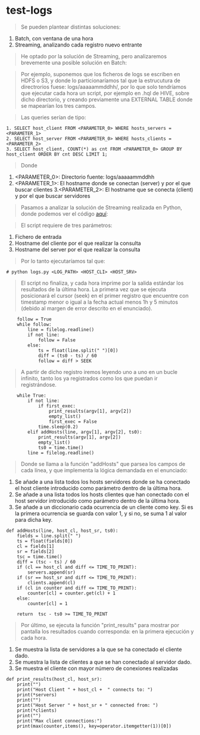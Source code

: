 # test-logs

> Se pueden plantear distintas soluciones:
1. Batch, con ventana de una hora
2. Streaming, analizando cada registro nuevo entrante

> He optado por la solución de Streaming, pero analizaremos brevemente una posible solución en Batch:

> Por ejemplo, suponemos que los ficheros de logs se escriben en HDFS o S3, y donde lo particionaríamos tal que la estrucutura de directrorios fuese:
logs/aaaaammddhh/, por lo que solo tendríamos que ejecutar cada hora un script, por ejemplo en .hql de HIVE, sobre dicho directorio, y creando previamente una EXTERNAL TABLE donde se mapearían los tres campos.

> Las queries serían de tipo:
```
1. SELECT host_client FROM <PARAMETER_0> WHERE hosts_servers = <PARAMETER_1>
2. SELECT host_server FROM <PARAMETER_0> WHERE hosts_clients = <PARAMETER_2>
3. SELECT host_client, COUNT(*) as cnt FROM <PARAMETER_0> GROUP BY host_client ORDER BY cnt DESC LIMIT 1; 
```
> Donde 
1. <PARAMETER_0>: Directorio fuente: logs/aaaaammddhh
2. <PARAMETER_1>: El hostname donde se conectan (server) y por el que buscar clientes
3.<PARAMETER_2>: El hostname que se conecta (client) y por el que buscar servidores

> Pasamos a analizar la solución de Streaming realizada en Python, donde podemos ver el código [aquí](https://github.com/rpmaya/test-logs/blob/master/src/logs.py):

> El script requiere de tres parámetros:
1. Fichero de entrada
2. Hostname del cliente por el que realizar la consulta
3. Hostname del server por el que realizar la consulta

> Por lo tanto ejecutaríamos tal que:
```
# python logs.py <LOG_PATH> <HOST_CLI> <HOST_SRV>
```

> El script no finaliza, y cada hora imprime por la salida estándar los resultados de la última hora.
> La primera vez que se ejecuta posicionará el cursor (seek) en el primer registro que encuentre con timestamp menor o igual a la fecha actual menos 1h y 5 minutos (debido al margen de error descrito en el enunciado).
```
    follow = True
    while follow:
        line = filelog.readline()
        if not line:
            follow = False
        else:
            ts = float(line.split(" ")[0])
            diff = (ts0 - ts) / 60
            follow = diff > SEEK
```
> A partir de dicho registro iremos leyendo uno a uno en un bucle infinito, tanto los ya registrados como los que puedan ir registrándose.
```
    while True:
        if not line:
            if first_exec:
                print_results(argv[1], argv[2])
                empty_list()
                first_exec = False
            time.sleep(0.2)
        elif addHosts(line, argv[1], argv[2], ts0):
            print_results(argv[1], argv[2])
            empty_list()
            ts0 = time.time()
        line = filelog.readline()
```

> Donde se llama a la función "addHosts" que parsea los campos de cada línea, y que implementa la lógica demandada en el enunciado:

1. Se añade a una lista todos los hosts servidores donde se ha conectado el host cliente introducido como parámetro dentro de la última hora.
2. Se añade a una lista todos los hosts clientes que han conectado con el host servidor introducido como parámetro dentro de la última hora.
3. Se añade a un diccionario cada ocurrencia de un cliente como key. Si es la primera ocurrencia se guarda con valor 1, y si no, se suma 1 al valor para dicha key.
```
def addHosts(line, host_cl, host_sr, ts0):
    fields = line.split(" ")
    ts = float(fields[0])
    cl = fields[1]
    sr = fields[2]
    tsc = time.time()
    diff = (tsc - ts) / 60
    if (cl == host_cl and diff <= TIME_TO_PRINT):
        servers.append(sr)
    if (sr == host_sr and diff <= TIME_TO_PRINT):
        clients.append(cl)
    if (cl in counter and diff <= TIME_TO_PRINT):
        counter[cl] = counter.get(cl) + 1
    else:
        counter[cl] = 1

    return  tsc - ts0 >= TIME_TO_PRINT
```

> Por último, se ejecuta la función "print_results" para mostrar por pantalla los resultados cuando corresponda: en la primera ejecución y cada hora.
1. Se muestra la lista de servidores a la que se ha conectado el cliente dado.
2. Se muestra la lista de clientes a que se han conectado al servidor dado.
3. Se muestra el cliente con mayor número de conexiones realizadas
```
def print_results(host_cl, host_sr):
    print("")
    print("Host Client " + host_cl +  " connects to: ")
    print(*servers)
    print("")
    print("Host Server " + host_sr + " connected from: ")
    print(*clients)
    print("")
    print("Max client connections:")
    print(max(counter,items(), key=operator.itemgetter(1))[0])
```
